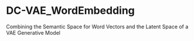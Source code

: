 # DC-VAE_WordEmbedding
Combining the Semantic Space for Word Vectors and the Latent Space of a VAE Generative Model
